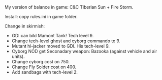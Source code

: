 My version of balance in game: C&C Tiberian Sun + Fire Storm.

Install: copy rules.ini in game folder.

Change in skirmish:
- GDI can bild Mamont Tank! Tech level 9.
- Change tech-level ghost and cyborg commando to 9.
- Mutant hi-jacker moved to GDI. His tech-level 9.
- Cyborg NOD get Seconadary weapon: Bazooka (against vehicle and air units).
- Change cyborg cost on 750.
- Change Fly Solder cost on 400.
- Add sandbags with tech-level 2.